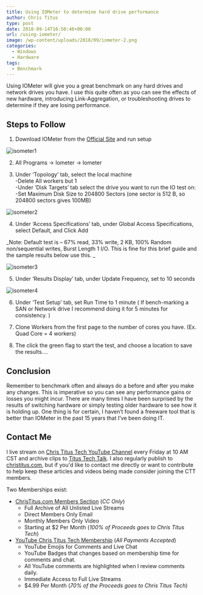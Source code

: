 ```yaml
---
title: Using IOMeter to determine hard drive performance
author: Chris Titus
type: post
date: 2018-09-14T16:50:46+00:00
url: /using-iometer/
image: /wp-content/uploads/2018/09/iometer-2.png
categories:
  - Windows
  - Hardware
tags:
  - Benchmark
---
```

Using IOMeter will give you a great benchmark on any hard drives and network drives you have. I use this quite often as you can see the effects of new hardware, introducing Link-Aggregation, or troubleshooting drives to determine if they are losing performance.<!--more-->

## Steps to Follow

1) Download IOMeter from the [Official Site](http://www.iometer.org/doc/downloads.html) and run setup
  
![isometer1](/wp-content/uploads/2018/09/isometer1.png)
  
2) All Programs -> Iometer -> Iometer

3) Under ‘Topology’ tab, select the local machine  
-Delete All workers but 1  
-Under ‘Disk Targets’ tab select the drive you want to run the IO test on:  
-Set Maximum Disk Size to 204800 Sectors (one sector is 512 B, so 204800 sectors gives 100MB)

![isometer2](/wp-content/uploads/2018/09/isometer2.png)
  
4) Under ‘Access Specifications’ tab, under Global Access Specifications, select Default, and Click Add

_Note: Default test is – 67% read, 33% write, 2 KB, 100% Random non/sequential writes, Burst Length 1 I/O. This is fine for this brief guide and the sample results below use this. _

![isometer3](/wp-content/uploads/2018/09/isometer3.png)

5) Under ‘Results Display’ tab, under Update Frequency, set to 10 seconds

![isometer4](/wp-content/uploads/2018/09/iometer4.png)

6) Under ‘Test Setup’ tab, set Run Time to 1 minute ( If bench-marking a SAN or Network drive I recommend doing it for 5 minutes for consistency. )

7) Clone Workers from the first page to the number of cores you have. (Ex. Quad Core = 4 workers)

8) The click the green flag to start the test, and choose a location to save the results….

## Conclusion

Remember to benchmark often and always do a before and after you make any changes. This is imperative so you can see any performance gains or losses you might incur. There are many times I have been surprised by the results of switching hardware or simply testing older hardware to see how it is holding up. One thing is for certain, I haven&#8217;t found a freeware tool that is better than IOMeter in the past 15 years that I&#8217;ve been doing IT.

## Contact Me

I live stream on [Chris Titus Tech YouTube Channel][1] every Friday at 10 AM CST and archive clips to [Titus Tech Talk][2]. I also regularly publish to [christitus.com][3], but if you'd like to contact me directly or want to contribute to help keep these articles and videos being made consider joining the CTT members. 

Two Memberships exist:
- [ChrisTitus.com Members Section][4] (_CC Only_)
  - Full Archive of All Unlisted Live Streams
  - Direct Members Only Email
  - Monthly Members Only Video
  - Starting at $2 Per Month (_100% of Proceeds goes to Chris Titus Tech_)
- [YouTube Chris Titus Tech Membership][5] (_All Payments Accepted_)
  - YouTube Emojis for Comments and Live Chat
  - YouTube Badges that changes based on membership time for comments and chat.
  - All YouTube comments are highlighted when I review comments daily. 
  - Immediate Access to Full Live Streams
  - $4.99 Per Month (_70% of the Proceeds goes to Chris Titus Tech_)

 [1]: https://www.youtube.com/c/ChrisTitusTech
 [2]: https://www.youtube.com/c/ChrisTitusTechStreams
 [3]: https://christitus.com/
 [4]: https://portal.christitus.com
 [5]: https://links.christitus.com/join